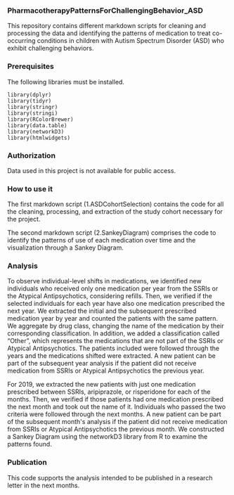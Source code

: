 
### PharmacotherapyPatternsForChallengingBehavior_ASD
This repository contains different markdown scripts for cleaning and processing the data and identifying the patterns of medication to treat co-occurring conditions in children with Autism Spectrum Disorder (ASD) who exhibit challenging behaviors. 

### Prerequisites 
The following libraries must be installed. 

```
library(dplyr)
library(tidyr)
library(stringr)
library(stringi) 
library(RColorBrewer)
library(data.table)
library(networkD3)
library(htmlwidgets)
```
### Authorization 
Data used in this project is not available for public access. 
### How to use it
The first markdown script (1.ASDCohortSelection) contains the code for all the cleaning, processing, and extraction of the study cohort necessary for the project. 

The second markdown script (2.SankeyDiagram) comprises the code to identify the patterns of use of each medication over time and the visualization through a Sankey Diagram. 

### Analysis
To observe individual-level shifts in medications, we identified new individuals who received only one medication per year from the SSRIs or the Atypical Antipsychotics, considering refills. Then, we verified if the selected individuals for each year have also one medication prescribed the next year. We extracted the initial and the subsequent prescribed medication year by year and counted the patients with the same pattern. We aggregate by drug class, changing the name of the medication by their corresponding classification. In addition, we added a classification called “Other”, which represents the medications that are not part of the SSRIs or Atypical Antipsychotics. The patients included were followed through the years and the medications shifted were extracted. A new patient can be part of the subsequent year analysis if the patient did not receive medication from SSRIs or Atypical Antipsychotics the previous year. 

For 2019, we extracted the new patients with just one medication prescribed between SSRIs, aripiprazole, or risperidone for each of the months. Then, we verified if those patients had one medication prescribed the next month and took out the name of it. Individuals who passed the two criteria were followed through the next months. A new patient can be part of the subsequent month's analysis if the patient did not receive medication from SSRIs or Atypical Antipsychotics the previous month. We constructed a Sankey Diagram using the networkD3 library from R to examine the patterns found. 

### Publication 
This code supports the analysis intended to be published in a research letter in the next months.  



